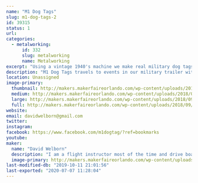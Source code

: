 ```yaml
---
name: "M1 Dog Tags"
slug: m1-dog-tags-2
id: 39315
status: 1
url: 
categories:
  - metalworking:
      id: 332
      slug: metalworking
      name: Metalworking
excerpt: "Using a vintage 1940's machine we make real military dog tags from the WWII through Vietnam time period."
description: "M1 Dog Tags travels to events in our military trailer with our 1940's dog tag machine.  We can make REAL vintage dog tags.  Customers can make custom tags with any message they want or recreate a lost or family heirloom dog tag."
location: Unassigned
image-primary:
  thumbnail: http://makers.makerfaireorlando.com/wp-content/uploads/2018/09/edited_1468106728427-150x150.jpg
  medium: http://makers.makerfaireorlando.com/wp-content/uploads/2018/09/edited_1468106728427-300x209.jpg
  large: http://makers.makerfaireorlando.com/wp-content/uploads/2018/09/edited_1468106728427-1024x713.jpg
  full: http://makers.makerfaireorlando.com/wp-content/uploads/2018/09/edited_1468106728427.jpg
website: 
email: davidwelborn@gmail.com
twitter: 
instagram: 
facebook: https://www.facebook.com/m1dogtag/?ref=bookmarks
youtube: 
maker:
  name: "David Welborn"
  description: "I am a flight instructor most of the time and drive boats at Disney part time. On weekends we like to bring the military trailer out to fun events and make vintage dog tags with any message the customer wants.  Is great to get out there and meet people and honor our military."
  image-primary: http://makers.makerfaireorlando.com/wp-content/uploads/2018/09/20161015_101148-1024x576.jpg
last-modified-db: "2019-10-11 21:01:56"
last-exported: "2020-07-07 11:28:04"
---
```

